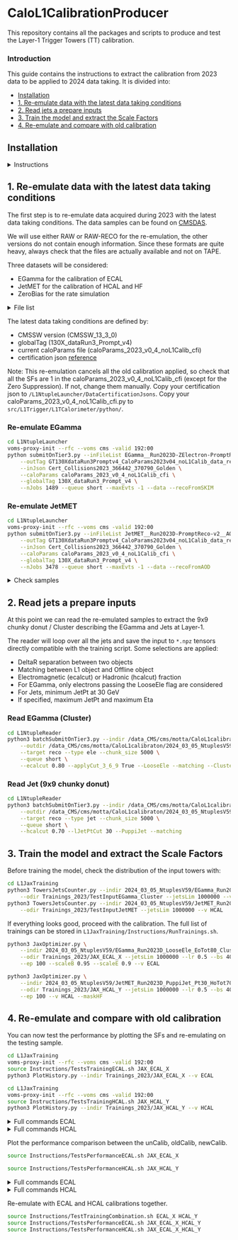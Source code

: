 # CaloL1CalibrationProducer

This repository contains all the packages and scripts to produce and test the Layer-1 Trigger Towers (TT) calibration.

### Introduction

This guide contains the instructions to extract the calibration from 2023 data to be applied to 2024 data taking.
It is divided into:
- [Installation](#introduction)
- [1. Re-emulate data with the latest data taking conditions](#1-re-emulate-data-with-the-latest-data-taking-conditions)
- [2. Read jets a prepare inputs](#2-read-jets-a-prepare-inputs)
- [3. Train the model and extract the Scale Factors](#3-train-the-model-and-extract-the-scale-factors)
- [4. Re-emulate and compare with old calibration](#4-re-emulate-and-compare-with-old-calibration)

## Installation

<details>
<summary>Instructions</summary>

```bash
cmsrel CMSSW_13_3_0
cd CMSSW_13_3_0/src
cmsenv
git cms-init
git cms-addpkg L1Trigger/L1TCalorimeter
git cms-addpkg L1Trigger/L1TNtuples
git cms-addpkg L1Trigger/Configuration
git cms-addpkg L1Trigger/L1TGlobal
git cms-addpkg L1Trigger/L1TCommon
git cms-addpkg L1Trigger/L1TZDC
mkdir L1Trigger/L1TZDC/data
cd L1Trigger/L1TZDC/data
wget https://raw.githubusercontent.com/cms-data/L1Trigger-L1TCalorimeter/master/zdcLUT_HI_v0_1.txt
cd -
git clone https://github.com/cms-l1t-offline/L1Trigger-L1TCalorimeter.git L1Trigger/L1TCalorimeter/data
git clone git@github.com:elenavernazza/CaloL1CalibrationProducer.git
git cms-checkdeps -A -a
scram b -j 8 
cd CaloL1CalibrationProducer
```

Activating the latest HCAL response corrections: [GoogleDOC](https://docs.google.com/document/d/1T0ileOTXzM7kgJx0V_dbJzcWr_JNbyi1V5mvssnigAI/edit)

```bash
mkdir L1NtupleLauncher/HCALResponseCorrections
scp evernazz@lxplus.cern.ch:/afs/cern.ch/user/m/mkrohn/public/ForLaurent/HcalRespCorrs_2023_v3.0_data.txt L1NtupleLauncher/HCALResponseCorrections
scp evernazz@lxplus.cern.ch:/afs/cern.ch/user/m/mkrohn/public/ForLaurent/HcalGains_2023_v2.0_data.txt L1NtupleLauncher/HCALResponseCorrections
```
</details>

## 1. Re-emulate data with the latest data taking conditions

The first step is to re-emulate data acquired during 2023 with the latest data taking conditions.
The data samples can be found on [CMSDAS](https://cmsweb.cern.ch/das/).

We will use either RAW or RAW-RECO for the re-emulation, the other versions do not contain enough information.
Since these formats are quite heavy, always check that the files are actually available and not on TAPE.

Three datasets will be considered:
- EGamma for the calibration of ECAL
- JetMET for the calibration of HCAL and HF
- ZeroBias for the rate simulation

<details>
<summary>File list</summary>

Once the list of files for the three datasets is finalized, copy the list to a txt file inside the `L1NtupleLauncher/inputFiles` folder.

- EGamma

```bash
dasgoclient --query=="file dataset=/EGamma0/Run2023D-ZElectron-PromptReco-v2/RAW-RECO" >> L1NtupleLauncher/inputFiles/EGamma__Run2023D-ZElectron-PromptReco-v2__RAW-RECO.txt
dasgoclient --query=="file dataset=/EGamma1/Run2023D-ZElectron-PromptReco-v2/RAW-RECO" >> L1NtupleLauncher/inputFiles/EGamma__Run2023D-ZElectron-PromptReco-v2__RAW-RECO.txt
```

Choose the runs you want to keep for the testing (around 150 files for EGamma): here 370774, 370775, 370776.
```bash
grep -v -E '370/(774|775|776)' L1NtupleLauncher/inputFiles/EGamma__Run2023D-ZElectron-PromptReco-v2__RAW-RECO.txt > L1NtupleLauncher/inputFiles/EGamma__Run2023D-ZElectron-PromptReco-v2__RAW-RECO__Training.txt
grep -E '370/(774|775|776)' L1NtupleLauncher/inputFiles/EGamma__Run2023D-ZElectron-PromptReco-v2__RAW-RECO.txt > L1NtupleLauncher/inputFiles/EGamma__Run2023D-ZElectron-PromptReco-v2__RAW-RECO__Testing.txt
```

- JetMET

```bash
dasgoclient --query=="file dataset=/JetMET0/Run2023D-PromptReco-v2/AOD" >> L1NtupleLauncher/inputFiles/JetMET__Run2023D-PromptReco-v2__AOD.txt
dasgoclient --query=="file dataset=/JetMET1/Run2023D-PromptReco-v2/AOD" >> L1NtupleLauncher/inputFiles/JetMET__Run2023D-PromptReco-v2__AOD.txt
```

Choose the runs you want to keep for the testing (around 30 files for Jet): here 370775.
```bash
grep -v -E '370/775' L1NtupleLauncher/inputFiles/JetMET__Run2023D-PromptReco-v2__AOD.txt > L1NtupleLauncher/inputFiles/JetMET__Run2023D-PromptReco-v2__AOD__Training.txt
grep -E '370/775' L1NtupleLauncher/inputFiles/JetMET__Run2023D-PromptReco-v2__AOD.txt > L1NtupleLauncher/inputFiles/JetMET__Run2023D-PromptReco-v2__AOD__Testing.txt
```

- ZeroBias (around 30 files only for testing)

```bash
dasgoclient --query=="file dataset=/EphemeralZeroBias0/Run2023D-v1/RAW" >> L1NtupleLauncher/inputFiles/EphemeralZeroBias__Run2023D-v1__RAW__Testing.txt
```

</details>

The latest data taking conditions are defined by:
- CMSSW version (CMSSW_13_3_0)
- globalTag (130X_dataRun3_Prompt_v4)
- current caloParams file (caloParams_2023_v0_4_noL1Calib_cfi)
- certification json [reference](https://cms-service-dqmdc.web.cern.ch/CAF/certification/Collisions23/PromptReco/Cert_Collisions2023_366442_370790_Golden.json)

Note: This re-emulation cancels all the old calibration applied, so check that all the SFs are 1 in the caloParams_2023_v0_4_noL1Calib_cfi (except for the Zero Suppression). If not, change them manually.
Copy your certification json to `/L1NtupleLauncher/DataCertificationJsons`.
Copy your caloParams_2023_v0_4_noL1Calib_cfi.py to `src/L1Trigger/L1TCalorimeter/python/`.

### Re-emulate EGamma

```bash
cd L1NtupleLauncher
voms-proxy-init --rfc --voms cms -valid 192:00
python submitOnTier3.py --inFileList EGamma__Run2023D-ZElectron-PromptReco-v2__RAW-RECO__Training \
    --outTag GT130XdataRun3Promptv4_CaloParams2023v04_noL1Calib_data_reco_json \
    --inJson Cert_Collisions2023_366442_370790_Golden \
    --caloParams caloParams_2023_v0_4_noL1Calib_cfi \
    --globalTag 130X_dataRun3_Prompt_v4 \
    --nJobs 1489 --queue short --maxEvts -1 --data --recoFromSKIM
```

### Re-emulate JetMET

```bash
cd L1NtupleLauncher
voms-proxy-init --rfc --voms cms -valid 192:00
python submitOnTier3.py --inFileList JetMET__Run2023D-PromptReco-v2__AOD__Training \
    --outTag GT130XdataRun3Promptv4_CaloParams2023v04_noL1Calib_data_reco_json \
    --inJson Cert_Collisions2023_366442_370790_Golden \
    --caloParams caloParams_2023_v0_4_noL1Calib_cfi \
    --globalTag 130X_dataRun3_Prompt_v4 \
    --nJobs 3478 --queue short --maxEvts -1 --data --recoFromAOD
```

<details>
<summary>Check samples</summary>

Since many files are on TAPE, some jobs will fail due to error opening the file.
To only select the good files and eventually resubmit non-finished jobs use:

```bash
python3 resubmit_Unfinished.py /data_CMS/cms/motta/CaloL1calibraton/L1NTuples/EGamma__Run2023D-ZElectron-PromptReco-v2__RAW-RECO__Training__GT130XdataRun3Promptv4_CaloParams2023v04_noL1Calib_data_reco_json
```
```bash
python3 resubmit_Unfinished.py /data_CMS/cms/motta/CaloL1calibraton/L1NTuples/JetMET__Run2023D-PromptReco-v2__AOD__Training__GT130XdataRun3Promptv4_CaloParams2023v04_noL1Calib_data_reco_json
```

You can plot the re-emulated samples using:

```bash
cd L1Plotting
python3 resolutions.py --indir EGamma__Run2023D-ZElectron-PromptReco-v2__RAW-RECO__Training__GT130XdataRun3Promptv4_CaloParams2023v04_noL1Calib_data_reco_json/GoodNtuples \
 --outdir 2024_03_05_NtuplesV59/TestInput_EGamma2023D --label EGamma_data_reco --reco --nEvts 50000 --target ele \
 --raw --LooseEle --do_EoTot --tag _LooseEle_50K_Raw
```
```bash
python3 resolutions.py --indir JetMET__Run2023D-PromptReco-v2__AOD__Training__GT130XdataRun3Promptv4_CaloParams2023v04_noL1Calib_data_reco_json/GoodNtuples \
 --outdir 2024_03_05_NtuplesV59/TestInput_JetMET2023D --label Jet_data_reco --reco --nEvts 50000 --target jet \
 --raw --PuppiJet --jetPtcut 30 --do_HoTot --tag _PuppiJet_50K_Pt30_Raw
```

</details>

## 2. Read jets a prepare inputs

At this point we can read the re-emulated samples to extract the 9x9 chunky donut / Cluster describing the EGamma and Jets at Layer-1.

The reader will loop over all the jets and save the input to `*.npz` tensors directly compatible with the training script.
Some selections are applied:
- DeltaR separation between two objects
- Matching between L1 object and Offline object
- Electromagnetic (ecalcut) or Hadronic (hcalcut) fraction
- For EGamma, only electrons passing the LooseEle flag are considered
- For Jets, minimum JetPt at 30 GeV
- If specified, maximum JetPt and maximum Eta 

### Read EGamma (Cluster)

```bash
cd L1NtupleReader
python3 batchSubmitOnTier3.py --indir /data_CMS/cms/motta/CaloL1calibraton/L1NTuples/EGamma__Run2023D-ZElectron-PromptReco-v2__RAW-RECO__Training__GT130XdataRun3Promptv4_CaloParams2023v04_noL1Calib_data_reco_json/GoodNtuples \
    --outdir /data_CMS/cms/motta/CaloL1calibraton/2024_03_05_NtuplesV59/EGamma_Run2023D_LooseEle_EoTot80_Cluster \
    --target reco --type ele --chunk_size 5000 \
    --queue short \
    --ecalcut 0.80 --applyCut_3_6_9 True --LooseEle --matching --ClusterFilter
```

### Read Jet (9x9 chunky donut)

```bash
cd L1NtupleReader
python3 batchSubmitOnTier3.py --indir /data_CMS/cms/motta/CaloL1calibraton/L1NTuples/JetMET__Run2023D-PromptReco-v2__AOD__Training__GT130XdataRun3Promptv4_CaloParams2023v04_noL1Calib_data_reco_json/GoodNtuples \
    --outdir /data_CMS/cms/motta/CaloL1calibraton/2024_03_05_NtuplesV59/JetMET_Run2023D_PuppiJet_Pt30_HoTot70 \
    --target reco --type jet --chunk_size 5000 \
    --queue short \
    --hcalcut 0.70 --lJetPtCut 30 --PuppiJet --matching
```

## 3. Train the model and extract the Scale Factors

Before training the model, check the distribution of the input towers with:

```bash
cd L1JaxTraining
python3 TowersJetsCounter.py --indir 2024_03_05_NtuplesV59/EGamma_Run2023D_LooseEle_EoTot80_Cluster/GoodNtuples/tensors \
    --odir Trainings_2023/TestInputEGamma_Cluster --jetsLim 1000000 --v ECAL
python3 TowersJetsCounter.py --indir 2024_03_05_NtuplesV59/JetMET_Run2023D_PuppiJet_Pt30_HoTot70/GoodNtuples/tensors \
    --odir Trainings_2023/TestInputJetMET --jetsLim 1000000 --v HCAL
```

If everything looks good, proceed with the calibration. The full list of trainings can be stored in `L1JaxTraining/Instructions/RunTrainings.sh`.

```bash
python3 JaxOptimizer.py \
    --indir 2024_03_05_NtuplesV59/EGamma_Run2023D_LooseEle_EoTot80_Cluster/GoodNtuples/tensors \
    --odir Trainings_2023/JAX_ECAL_X --jetsLim 1000000 --lr 0.5 --bs 4096 \
    --ep 100 --scaleB 0.95 --scaleE 0.9 --v ECAL
```
```bash
python3 JaxOptimizer.py \
    --indir 2024_03_05_NtuplesV59/JetMET_Run2023D_PuppiJet_Pt30_HoTot70/GoodNtuples/tensors \
    --odir Trainings_2023/JAX_HCAL_Y --jetsLim 1000000 --lr 0.5 --bs 4096 \
    --ep 100 --v HCAL --maskHF
```

## 4. Re-emulate and compare with old calibration

You can now test the performance by plotting the SFs and re-emulating on the testing sample.

```bash
cd L1JaxTraining
voms-proxy-init --rfc --voms cms -valid 192:00
source Instructions/TestsTrainingECAL.sh JAX_ECAL_X
python3 PlotHistory.py --indir Trainings_2023/JAX_ECAL_X --v ECAL 
```
```bash
cd L1JaxTraining
voms-proxy-init --rfc --voms cms -valid 192:00
source Instructions/TestsTrainingHCAL.sh JAX_HCAL_Y
python3 PlotHistory.py --indir Trainings_2023/JAX_HCAL_Y --v HCAL 
```

<details>
<summary>Full commands ECAL</summary>

#### Testing

```bash
cd L1NtupleLauncher
voms-proxy-init --rfc --voms cms -valid 192:00
python submitOnTier3.py --inFileList EGamma__Run2023D-ZElectron-PromptReco-v2__RAW-RECO__Testing \
    --outTag GT130XdataRun3Promptv4_CaloParams2023v04_noL1Calib_data_reco_json \
    --inJson Cert_Collisions2023_366442_370790_Golden \
    --globalTag 130X_dataRun3_Prompt_v4 \
    --nJobs 174 --queue short --maxEvts -1 --data --recoFromSKIM \
    --caloParams caloParams_2023_v0_4_noL1Calib_cfi
python3 resubmit_Unfinished.py /data_CMS/cms/motta/CaloL1calibraton/L1NTuples/EGamma__Run2023D-ZElectron-PromptReco-v2__RAW-RECO__Testing__GT130XdataRun3Promptv4_CaloParams2023v04_noL1Calib_data_reco_json
```

```bash
cd L1JaxTraining
voms-proxy-init --rfc --voms cms -valid 192:00
python3 SFPlots.py --indir Trainings_2023/JAX_ECAL_X --v ECAL
python3 ProduceCaloParams.py --name caloParams_2023_JAX_ECAL_X_newCalib_cfi \
 --ECAL Trainings_2023/JAX_ECAL_X/ScaleFactors_ECAL.csv \
 --base caloParams_2023_v0_4_noL1Calib_cfi.py

python3 RDF_ResolutionFast.py --indir EGamma__Run2023D-ZElectron-PromptReco-v2__RAW-RECO__Testing__GT130XdataRun3Promptv4_CaloParams2023v04_noL1Calib_data_reco_json/GoodNtuples \
 --reco --target ele --do_EoTot --raw --LooseEle --nEvts 100000 --no_plot \
 --ECALcalib --caloParam caloParams_2023_JAX_ECAL_X_newCalib_cfi.py --outdir Trainings_2023/JAX_ECAL_X/NtuplesVnew

python3 RDF_ResolutionFast.py --indir EGamma__Run2023D-ZElectron-PromptReco-v2__RAW-RECO__Testing__GT130XdataRun3Promptv4_CaloParams2023v04_noL1Calib_data_reco_json/GoodNtuples \
 --reco --target ele --do_EoTot --raw --LooseEle --nEvts 100000 --no_plot \
 --ECALcalib --caloParam caloParams_2023_v0_4_cfi.py \
 --outdir Trainings_2023/JAX_ECAL_0/NtuplesVold

python3 RDF_ResolutionFast.py --indir EGamma__Run2023D-ZElectron-PromptReco-v2__RAW-RECO__Testing__GT130XdataRun3Promptv4_CaloParams2023v04_noL1Calib_data_reco_json/GoodNtuples \
 --reco --target ele --do_EoTot --raw --LooseEle --nEvts 100000 --no_plot \
 --ECALcalib --caloParam caloParams_2023_v0_4_noL1Calib_cfi.py \
 --outdir Trainings_2023/JAX_ECAL_0/NtuplesVunc

python3 comparisonPlotsFast.py --target ele --reco \
 --old Trainings_2023/JAX_ECAL_0/NtuplesVold --unc Trainings_2023/JAX_ECAL_0/NtuplesVunc \
 --do_EoTot --doRate False --doTurnOn False \
 --indir Trainings_2023/JAX_ECAL_X/NtuplesVnew
```

#### Submit re-emulation

```bash
cd L1NtupleLauncher
voms-proxy-init --rfc --voms cms -valid 192:00
python3 submitOnTier3.py --inFileList EphemeralZeroBias__Run2023D-v1__RAW__Testing \
    --outTag GT130XdataRun3Promptv4_CaloParams2023v04_noL1Calib_data \
    --nJobs 151 --queue short --maxEvts 2000 \
    --globalTag 130X_dataRun3_Prompt_v4 --data \
    --caloParams caloParams_2023_v0_4_noL1Calib_cfi
python3 submitOnTier3.py --inFileList EphemeralZeroBias__Run2023D-v1__RAW__Testing \
    --outTag GT130XdataRun3Promptv4_CaloParams2023v04_data \
    --nJobs 151 --queue short --maxEvts 2000 \
    --globalTag 130X_dataRun3_Prompt_v4 --data \
    --caloParams caloParams_2023_v0_4_cfi
python3 submitOnTier3.py --inFileList EphemeralZeroBias__Run2023D-v1__RAW__Testing \
    --outTag GT130XdataRun3Promptv4_CaloParams2023JAX_ECAL_X_data \
    --nJobs 151 --queue short --maxEvts 2000 \
    --globalTag 130X_dataRun3_Prompt_v4 --data \
    --caloParams caloParams_2023_JAX_ECAL_X_newCalib_cfi

python submitOnTier3.py --inFileList EGamma__Run2023D-ZElectron-PromptReco-v2__RAW-RECO__Testing \
    --outTag GT130XdataRun3Promptv4_CaloParams2023v04_data_reco_json \
    --inJson Cert_Collisions2023_366442_370790_Golden \
    --globalTag 130X_dataRun3_Prompt_v4 \
    --nJobs 174 --queue short --maxEvts -1 --data --recoFromSKIM \
    --caloParams caloParams_2023_v0_4_cfi
python submitOnTier3.py --inFileList EGamma__Run2023D-ZElectron-PromptReco-v2__RAW-RECO__Testing \
    --outTag GT130XdataRun3Promptv4_CaloParams2023JAX_ECAL_X_data_reco_json \
    --inJson Cert_Collisions2023_366442_370790_Golden \
    --globalTag 130X_dataRun3_Prompt_v4 \
    --nJobs 174 --queue short --maxEvts -1 --data --recoFromSKIM \
    --caloParams caloParams_2023_JAX_ECAL_X_newCalib_cfi
```

#### Select good files

```bash
python3 resubmit_Unfinished.py /data_CMS/cms/motta/CaloL1calibraton/L1NTuples/EGamma__Run2023D-ZElectron-PromptReco-v2__RAW-RECO__Testing__GT130XdataRun3Promptv4_CaloParams2023v04_noL1Calib_data_reco_json
python3 resubmit_Unfinished.py /data_CMS/cms/motta/CaloL1calibraton/L1NTuples/EGamma__Run2023D-ZElectron-PromptReco-v2__RAW-RECO__Testing__GT130XdataRun3Promptv4_CaloParams2023v04_data_reco_json
```
</details>

<details>
<summary>Full commands HCAL</summary>

#### Testing

```bash
cd L1NtupleLauncher
voms-proxy-init --rfc --voms cms -valid 192:00
python3 submitOnTier3.py --inFileList JetMET__Run2023D-PromptReco-v2__AOD__Testing \
    --outTag GT130XdataRun3Promptv4_CaloParams2023v04_noL1Calib_data_reco_json \
    --inJson Cert_Collisions2023_366442_370790_Golden \
    --nJobs 39 --queue short --maxEvts 3000 \
    --globalTag 130X_dataRun3_Prompt_v4 --data --recoFromAOD \
    --caloParams caloParams_2023_v0_4_noL1Calib_cfi
python3 resubmit_Unfinished.py /data_CMS/cms/motta/CaloL1calibraton/L1NTuples/JetMET__Run2023D-PromptReco-v2__AOD__Testing__GT130XdataRun3Promptv4_CaloParams2023v04_noL1Calib_data_reco_json
```

```bash
cd L1JaxTraining
python3 SFPlots.py --indir Trainings_2023/JAX_HCAL_Y
python3 ProduceCaloParams.py --name caloParams_2023_JAX_HCAL_Y_newCalib_cfi \
    --HCAL ./Trainings_2023/JAX_HCAL_Y/ScaleFactors_HCAL.csv --HF ./Trainings_2023/JAX_HCAL_Y/ScaleFactors_HCAL.csv \
    --base caloParams_2023_v0_4_noL1Calib_cfi.py

python3 RDF_ResolutionFast.py --indir JetMET__Run2023D-PromptReco-v2__AOD__Testing__GT130XdataRun3Promptv4_CaloParams2023v04_noL1Calib_data_reco_json/GoodNtuples \
 --reco --target jet --do_HoTot --raw --PuppiJet --jetPtcut 30 --nEvts 100000 --no_plot \
 --HCALcalib --caloParam caloParams_2023_v0_4_cfi.py \
 --outdir Trainings_2023/JAX_HCAL_0/NtuplesVold --no_Satu
python3 RDF_ResolutionFast.py --indir JetMET__Run2023D-PromptReco-v2__AOD__Testing__GT130XdataRun3Promptv4_CaloParams2023v04_noL1Calib_data_reco_json/GoodNtuples \
 --reco --target jet --do_HoTot --raw --PuppiJet --jetPtcut 30 --nEvts 100000 --no_plot \
 --HCALcalib --caloParam caloParams_2023_v0_4_noL1Calib_cfi.py \
 --outdir Trainings_2023/JAX_HCAL_0/NtuplesVunc --no_Satu
python3 RDF_ResolutionFast.py --indir JetMET__Run2023D-PromptReco-v2__AOD__Testing__GT130XdataRun3Promptv4_CaloParams2023v04_noL1Calib_data_reco_json/GoodNtuples \
 --reco --target jet --do_HoTot --raw --PuppiJet --jetPtcut 30 --nEvts 100000 --no_plot \
 --HCALcalib --caloParam caloParams_2023_JAX_HCAL_Y_newCalib_cfi.py \
 --outdir Trainings_2023/JAX_HCAL_Y/NtuplesVnew --no_Satu

python3 comparisonPlotsFast.py --target jet --reco \
 --old Trainings_2023/JAX_HCAL_0/NtuplesVold --unc Trainings_2023/JAX_HCAL_0/NtuplesVunc \
 --do_HoTot --doRate False --doTurnOn False \
 --indir Trainings_2023/JAX_HCAL_Y/NtuplesVnew
```

#### Submit re-emulation

```bash
cd L1NtupleLauncher
voms-proxy-init --rfc --voms cms -valid 192:00
python3 submitOnTier3.py --inFileList EphemeralZeroBias__Run2023D-v1__RAW__Testing \
    --outTag GT130XdataRun3Promptv4_CaloParams2023JAX_HCAL_Y_data \
    --nJobs 151 --queue short --maxEvts 2000 \
    --globalTag 130X_dataRun3_Prompt_v4 --data \
    --caloParams caloParams_2023_JAX_HCAL_Y_newCalib_cfi

python3 submitOnTier3.py --inFileList JetMET__Run2023D-PromptReco-v2__AOD__Testing \
    --outTag GT130XdataRun3Promptv4_CaloParams2023v04_data_reco_json \
    --inJson Cert_Collisions2023_366442_370790_Golden \
    --nJobs 39 --queue short --maxEvts 3000 \
    --globalTag 130X_dataRun3_Prompt_v4 --data --recoFromAOD \
    --caloParams caloParams_2023_v0_4_cfi
python3 submitOnTier3.py --inFileList JetMET__Run2023D-PromptReco-v2__AOD__Testing \
    --outTag GT130XdataRun3Promptv4_CaloParams2023JAX_HCAL_Y_data_reco_json \
    --inJson Cert_Collisions2023_366442_370790_Golden \
    --nJobs 39 --queue short --maxEvts 3000 \
    --globalTag 130X_dataRun3_Prompt_v4 --data --recoFromAOD \
    --caloParams caloParams_2023_JAX_HCAL_Y_newCalib_cfi
```

#### Select good files

```bash
python3 resubmit_Unfinished.py /data_CMS/cms/motta/CaloL1calibraton/L1NTuples/JetMET__Run2023D-PromptReco-v2__AOD__Testing__GT130XdataRun3Promptv4_CaloParams2023v04_data_reco_json
```

</details>

Plot the performance comparison between the unCalib, oldCalib, newCalib.

```bash
source Instructions/TestsPerformanceECAL.sh JAX_ECAL_X
```
```bash
source Instructions/TestsPerformanceHCAL.sh JAX_HCAL_Y
```

<details>
<summary>Full commands ECAL</summary>

```bash
cd L1Plotting
python3 rate.py \
    --indir EphemeralZeroBias__Run2023D-v1__RAW__Testing__GT130XdataRun3Promptv4_CaloParams2023v04_noL1Calib_data \
    --outdir 2024_03_05_NtuplesV59/JAX_ECAL/NtuplesVuncL1pt --target ele --raw --nEvts 100000 --no_plot
python3 rate.py \
    --indir EphemeralZeroBias__Run2023D-v1__RAW__Testing__GT130XdataRun3Promptv4_CaloParams2023v04_data \
    --outdir 2024_03_05_NtuplesV59/JAX_ECAL/NtuplesVoldL1pt --target ele --raw --nEvts 100000 --no_plot
python3 rate.py \
    --indir EphemeralZeroBias__Run2023D-v1__RAW__Testing__GT130XdataRun3Promptv4_CaloParams2023JAX_ECAL_X_data \
    --outdir 2024_03_05_NtuplesV59/JAX_ECAL_X/NtuplesVnew --target ele --raw --nEvts 100000 --no_plot --tag L1pt

python3 turnOn.py \
    --indir EGamma__Run2023D-ZElectron-PromptReco-v2__RAW-RECO__GT130XdataRun3Promptv4_CaloParams2023v04_noL1Calib_data_reco_json/GoodNtuples \
    --outdir 2024_03_05_NtuplesV59/JAX_ECAL/NtuplesVuncL1pt --reco --target ele --raw --LooseEle --nEvts 100000
python3 turnOn.py \
    --indir EGamma__Run2023D-ZElectron-PromptReco-v2__RAW-RECO__GT130XdataRun3Promptv4_CaloParams2023v04_data_reco_json/GoodNtuples \
    --outdir 2024_03_05_NtuplesV59/JAX_ECAL/NtuplesVoldL1pt --reco --target ele --raw --LooseEle --nEvts 100000
python3 turnOn.py \
    --indir EGamma__Run2023D-ZElectron-PromptReco-v2__RAW-RECO__GT130XdataRun3Promptv4_CaloParams2023JAX_ECAL_X_data_reco_json \
    --outdir 2024_03_05_NtuplesV59/JAX_ECAL_X/NtuplesVnew --reco --target ele --raw --LooseEle --nEvts 100000 --tag L1pt

python3 resolutions.py \
    --indir EGamma__Run2023D-ZElectron-PromptReco-v2__RAW-RECO__GT130XdataRun3Promptv4_CaloParams2023v04_noL1Calib_data_reco_json/GoodNtuples \
    --outdir 2024_03_05_NtuplesV59/JAX_ECAL/NtuplesVuncL1pt --reco --target ele --raw --LooseEle --nEvts 100000 --no_plot
python3 resolutions.py \
    --indir EGamma__Run2023D-ZElectron-PromptReco-v2__RAW-RECO__GT130XdataRun3Promptv4_CaloParams2023v04_data_reco_json/GoodNtuples \
    --outdir 2024_03_05_NtuplesV59/JAX_ECAL/NtuplesVoldL1pt --reco --target ele --raw --LooseEle --nEvts 100000 --no_plot
python3 resolutions.py \
    --indir EGamma__Run2023D-ZElectron-PromptReco-v2__RAW-RECO__GT130XdataRun3Promptv4_CaloParams2023JAX_ECAL_X_data_reco_json \
    --outdir 2024_03_05_NtuplesV59/JAX_ECAL_X/NtuplesVnew --reco --target ele --raw --LooseEle --nEvts 100000 --no_plot --tag L1pt

python3 comparisonPlots.py \
    --indir 2024_03_05_NtuplesV59/JAX_ECAL_X/NtuplesVnew  --target ele --reco \
    --old 2024_03_05_NtuplesV59/JAX_ECAL/NtuplesVoldL1pt \
    --unc 2024_03_05_NtuplesV59/JAX_ECAL/NtuplesVuncL1pt \
    --thrsFixRate 10 --thrsFixRate 12 --thrsFixRate 20 --thrsFixRate 36 --tag L1pt

python3 rate.py \
    --indir EphemeralZeroBias__Run2023D-v1__RAW__Testing__GT130XdataRun3Promptv4_CaloParams2023v04_noL1Calib_data \
    --outdir 2024_03_05_NtuplesV59/JAX_ECAL/NtuplesVuncL1pt --target ele --raw --nEvts 100000 --no_plot --offline
python3 rate.py \
    --indir EphemeralZeroBias__Run2023D-v1__RAW__Testing__GT130XdataRun3Promptv4_CaloParams2023v04_data \
    --outdir 2024_03_05_NtuplesV59/JAX_ECAL/NtuplesVoldL1pt --target ele --raw --nEvts 100000 --no_plot --offline
python3 rate.py \
    --indir EphemeralZeroBias__Run2023D-v1__RAW__Testing__GT130XdataRun3Promptv4_CaloParams2023JAX_ECAL_X_data \
    --outdir 2024_03_05_NtuplesV59/JAX_ECAL_X/NtuplesVnew --target ele --raw --nEvts 100000 --no_plot --offline --tag L1pt

python3 comparisonPlots.py \
    --indir 2024_03_05_NtuplesV59/JAX_ECAL_X/NtuplesVnew  --target ele --reco \
    --old 2024_03_05_NtuplesV59/JAX_HCAL/NtuplesVoldL1pt \
    --unc 2024_03_05_NtuplesV59/JAX_HCAL/NtuplesVuncL1pt \
    --thrsFixRate 20 --thrsFixRate 30 --thrsFixRate 40 --tag L1pt --offline --doResponse False --doResolution False
```
</details>

<details>
<summary>Full commands HCAL</summary>

```bash
cd L1Plotting
python3 rate.py \
    --indir EphemeralZeroBias__Run2023D-v1__RAW__Testing__GT130XdataRun3Promptv4_CaloParams2023v04_noL1Calib_data \
    --outdir 2024_03_05_NtuplesV59/JAX_HCAL/NtuplesVuncL1ptNoSatu --target jet --raw --nEvts 100000 --no_plot
python3 rate.py \
    --indir EphemeralZeroBias__Run2023D-v1__RAW__Testing__GT130XdataRun3Promptv4_CaloParams2023v04_data \
    --outdir 2024_03_05_NtuplesV59/JAX_HCAL/NtuplesVoldL1ptNoSatu --target jet --raw --nEvts 100000 --no_plot
python3 rate.py \
    --indir EphemeralZeroBias__Run2023D-v1__RAW__Testing__GT130XdataRun3Promptv4_CaloParams2023JAX_HCAL_Y_data \
    --outdir 2024_03_05_NtuplesV59/JAX_HCAL_Y/NtuplesVnew --target jet --raw --nEvts 100000 --no_plot --tag L1ptNoSatu

python3 turnOn.py \
    --indir JetMET__Run2023D-PromptReco-v2__AOD__Testing__GT130XdataRun3Promptv4_CaloParams2023v04_noL1Calib_data_reco_json/GoodNtuples \
    --outdir 2024_03_05_NtuplesV59/JAX_HCAL/NtuplesVuncL1ptNoSatu --reco --target jet --raw --PuppiJet --nEvts 100000
python3 turnOn.py \
    --indir JetMET__Run2023D-PromptReco-v2__AOD__Testing__GT130XdataRun3Promptv4_CaloParams2023v04_data_reco_json/GoodNtuples \
    --outdir 2024_03_05_NtuplesV59/JAX_HCAL/NtuplesVoldL1ptNoSatu --reco --target jet --raw --PuppiJet --nEvts 100000
python3 turnOn.py \
    --indir JetMET__Run2023D-PromptReco-v2__AOD__Testing__GT130XdataRun3Promptv4_CaloParams2023JAX_HCAL_Y_data_reco_json \
    --outdir 2024_03_05_NtuplesV59/JAX_HCAL_Y/NtuplesVnew --reco --target jet --raw --PuppiJet --nEvts 100000 --tag L1ptNoSatu

python3 resolutions.py \
    --indir JetMET__Run2023D-PromptReco-v2__AOD__Testing__GT130XdataRun3Promptv4_CaloParams2023v04_noL1Calib_data_reco_json/GoodNtuples \
    --outdir 2024_03_05_NtuplesV59/JAX_HCAL/NtuplesVuncL1ptNoSatu --reco --target jet --raw --PuppiJet --jetPtcut 30 --nEvts 100000 --no_plot --no_Satu
python3 resolutions.py \
    --indir JetMET__Run2023D-PromptReco-v2__AOD__Testing__GT130XdataRun3Promptv4_CaloParams2023v04_data_reco_json/GoodNtuples \
    --outdir 2024_03_05_NtuplesV59/JAX_HCAL/NtuplesVoldL1ptNoSatu --reco --target jet --raw --PuppiJet --jetPtcut 30 --nEvts 100000 --no_plot --no_Satu
python3 resolutions.py \
    --indir JetMET__Run2023D-PromptReco-v2__AOD__Testing__GT130XdataRun3Promptv4_CaloParams2023JAX_HCAL_Y_data_reco_json \
    --outdir 2024_03_05_NtuplesV59/JAX_HCAL_Y/NtuplesVnew --reco --target jet --raw --PuppiJet --jetPtcut 30 --nEvts 100000 --no_plot --tag L1ptNoSatu --no_Satu

python3 comparisonPlots.py \
    --indir 2024_03_05_NtuplesV59/JAX_HCAL_Y/NtuplesVnew  --target jet --reco \
    --old 2024_03_05_NtuplesV59/JAX_HCAL/NtuplesVoldL1ptNoSatu \
    --unc 2024_03_05_NtuplesV59/JAX_HCAL/NtuplesVuncL1ptNoSatu \
    --thrsFixRate 40 --thrsFixRate 60 --thrsFixRate 80 --thrsFixRate 100 --tag L1ptNoSatu

python3 rate.py \
    --indir EphemeralZeroBias__Run2023D-v1__RAW__Testing__GT130XdataRun3Promptv4_CaloParams2023v04_noL1Calib_data \
    --outdir 2024_03_05_NtuplesV59/JAX_HCAL/NtuplesVuncL1ptNoSatu --target jet --raw --nEvts 100000 --no_plot --offline
python3 rate.py \
    --indir EphemeralZeroBias__Run2023D-v1__RAW__Testing__GT130XdataRun3Promptv4_CaloParams2023v04_data \
    --outdir 2024_03_05_NtuplesV59/JAX_HCAL/NtuplesVoldL1ptNoSatu --target jet --raw --nEvts 100000 --no_plot --offline
python3 rate.py \
    --indir EphemeralZeroBias__Run2023D-v1__RAW__Testing__GT130XdataRun3Promptv4_CaloParams2023JAX_HCAL_Y_data \
    --outdir 2024_03_05_NtuplesV59/JAX_HCAL_Y/NtuplesVnew --target jet --raw --nEvts 100000 --no_plot --offline --tag L1ptNoSatu

python3 comparisonPlots.py \
    --indir 2024_03_05_NtuplesV59/JAX_HCAL_Y/NtuplesVnew  --target jet --reco \
    --old 2024_03_05_NtuplesV59/JAX_HCAL/NtuplesVoldL1ptNoSatu \
    --unc 2024_03_05_NtuplesV59/JAX_HCAL/NtuplesVuncL1ptNoSatu \
    --thrsFixRate 60 --thrsFixRate 70 --thrsFixRate 80 --tag L1ptNoSatu --offline --doResponse False --doResolution False
```
</details>

Re-emulate with ECAL and HCAL calibrations together.

```bash
source Instructions/TestTrainingCombination.sh ECAL_X HCAL_Y
source Instructions/TestsPerformanceECAL.sh JAX_ECAL_X_HCAL_Y
source Instructions/TestsPerformanceHCAL.sh JAX_ECAL_X_HCAL_Y
```
